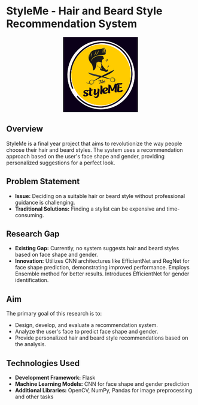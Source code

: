 # **StyleMe** - Hair and Beard Style Recommendation System

<div align="center">
   <img src="static/images/logo.png" alt="Logo" width="200" height="200">
</div>

## Overview

StyleMe is a final year project that aims to revolutionize the way people choose their hair and beard styles. The system uses a recommendation approach based on the user's face shape and gender, providing personalized suggestions for a perfect look.

## Problem Statement

- **Issue:** Deciding on a suitable hair or beard style without professional guidance is challenging.
- **Traditional Solutions:** Finding a stylist can be expensive and time-consuming.

## Research Gap

- **Existing Gap:** Currently, no system suggests hair and beard styles based on face shape and gender.
- **Innovation:** Utilizes CNN architectures like EfficientNet and RegNet for face shape prediction, demonstrating improved performance. Employs Ensemble method for better results. Introduces EfficientNet for gender identification.

## Aim

The primary goal of this research is to:

- Design, develop, and evaluate a recommendation system.
- Analyze the user's face to predict face shape and gender.
- Provide personalized hair and beard style recommendations based on the analysis.

## Technologies Used

- **Development Framework:** Flask
- **Machine Learning Models:** CNN for face shape and gender prediction
- **Additional Libraries:** OpenCV, NumPy, Pandas for image preprocessing and other tasks


